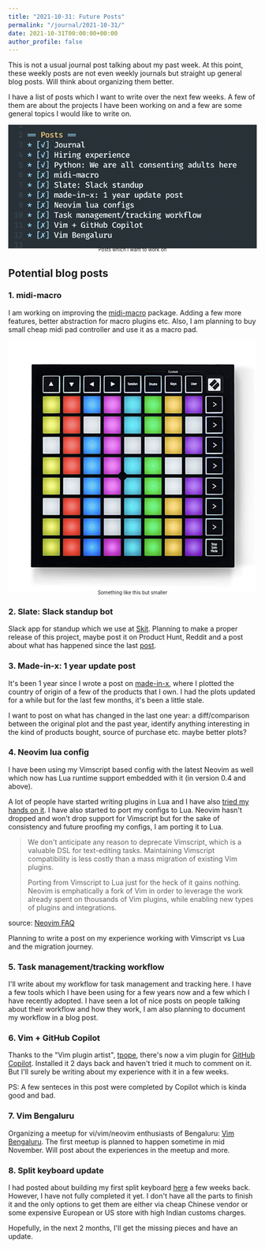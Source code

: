 ```yaml
---
title: "2021-10-31: Future Posts"
permalink: "/journal/2021-10-31/"
date: 2021-10-31T00:00:00+00:00
author_profile: false
---
```


This is not a usual journal post talking about my past week. At this point,
these weekly posts are not even weekly journals but straight up general blog
posts. Will think about organizing them better.

I have a list of posts which I want to write over the next few weeks. A few of
them are about the projects I have been working on and a few are some general
topics I would like to write on.

![posts](/assets/images/post-ideas.png)
<p style="text-align: center;font-size:0.7em;margin-top: -20px">Posts which I
want to work on</p>

## Potential blog posts 

### 1. midi-macro

I am working on improving the [midi-macro][midi-macro] package. Adding a few
more features, better abstraction for macro plugins etc. Also, I am planning to
buy small cheap midi pad controller and use it as a macro pad.

![midi-pad](/assets/images/midi-pad.png)
<p style="text-align: center;font-size:0.7em;margin-top: -20px">Something like
this but smaller</p>


### 2. Slate: Slack standup bot

Slack app for standup which we use at [Skit][skit]. Planning to make a proper
release of this project, maybe post it on Product Hunt, Reddit and a post about
what has happened since the last [post][slack-standup-scribble].

### 3. Made-in-x: 1 year update post

It's been 1 year since I wrote a post on [made-in-x][made-in-x], where I
plotted the country of origin of a few of the products that I own. I had the
plots updated for a while but for the last few months, it's been a little
stale.

I want to post on what has changed in the last one year: a diff/comparison
between the original plot and the past year, identify anything interesting in
the kind of products bought, source of purchase etc. maybe better plots?

### 4. Neovim lua config

I have been using my Vimscript based config with the latest Neovim as well which
now has Lua runtime support embedded with it (in version 0.4 and above).

A lot of people have started writing plugins in Lua and I have also [tried my
hands on it][lua-plugins]. I have also started to port my configs to Lua. Neovim
hasn't dropped and won't drop support for Vimscript but for the sake of
consistency and future proofing my configs, I am porting it to Lua.

> We don't anticipate any reason to deprecate Vimscript, which is a valuable DSL
> for text-editing tasks. Maintaining Vimscript compatibility is less costly than
> a mass migration of existing Vim plugins.
> 
> Porting from Vimscript to Lua just for the heck of it gains nothing. Neovim is
> emphatically a fork of Vim in order to leverage the work already spent on
> thousands of Vim plugins, while enabling new types of plugins and integrations.

source: [Neovim FAQ][neovim-faq]

Planning to write a post on my experience working with Vimscript vs Lua and the
migration journey.

### 5. Task management/tracking workflow

I'll write about my workflow for task management and tracking here. I have a few
tools which I have been using for a few years now and a few which I have
recently adopted. I have seen a lot of nice posts on people talking about their
workflow and how they work, I am also planning to document my workflow in a blog
post.

### 6. Vim + GitHub Copilot

Thanks to the "Vim plugin artist", [tpope][tpope], there's now a vim plugin for
[GitHub Copilot][copilot]. Installed it 2 days back and haven't tried it much to
comment on it. But I'll surely be writing about my experience with it in a few
weeks.

PS: A few senteces in this post were completed by Copilot which is kinda good
and bad.

### 7. Vim Bengaluru

Organizing a meetup for vi/vim/neovim enthusiasts of Bengaluru: [Vim
Bengaluru][vim-bengaluru]. The first meetup is planned to happen sometime in mid
November. Will post about the experiences in the meetup and more.

### 8. Split keyboard update

I had posted about building my first split keyboard [here][split-keyboard] a
few weeks back. However, I have not fully completed it yet. I don't have all
the parts to finish it and the only options to get them are either via cheap
Chinese vendor or some expensive European or US store with high Indian customs
charges.

Hopefully, in the next 2 months, I'll get the missing pieces and have an
update.


[midi-macro]: https://github.com/vipul-sharma/midi-macro
[skit]: https://skit.ai
[slack-standup-scribble]: https://vipul.xyz/random/slack-standup/
[made-in-x]: https://vipul.xyz/2020/10/made-in-x
[tpope]: https://github.com/tpope
[copilot]: https://copilot.github.com/
[neovim-faq]: https://github.com/neovim/neovim/wiki/FAQ#are-plugin-authors-encouraged-to-port-their-plugins-from-vimscript-to-lua-do-you-plan-on-supporting-vimscript-indefinitely-1152
[lua-plugins]: https://github.com/vipul-sharma20?tab=repositories&q=&type=&language=lua&sort=
[vim-bengaluru]: https://www.meetup.com/vim-bengaluru/
[split-keyboard]: https://vipul.xyz/journal/2021-09-26/#building-my-own-lily58-split-keyboard
